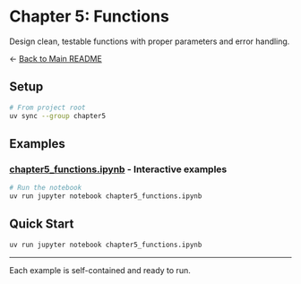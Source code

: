 # Chapter 5: Functions

Design clean, testable functions with proper parameters and error handling.

← [Back to Main README](../README.md)

## Setup

```bash
# From project root
uv sync --group chapter5
```

## Examples

### [chapter5_functions.ipynb](chapter5_functions.ipynb) - Interactive examples
```bash
# Run the notebook
uv run jupyter notebook chapter5_functions.ipynb
```

## Quick Start

```bash
uv run jupyter notebook chapter5_functions.ipynb
```

---

Each example is self-contained and ready to run.
